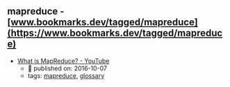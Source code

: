 mapreduce - [www.bookmarks.dev/tagged/mapreduce](https://www.bookmarks.dev/tagged/mapreduce)
---
* [What is MapReduce? - YouTube](https://www.youtube.com/watch?v=43fqzaSH0CQ)
    * :calendar: published on: 2016-10-07
    * tags: [mapreduce](../tagged/mapreduce.md), [glossary](../tagged/glossary.md)
